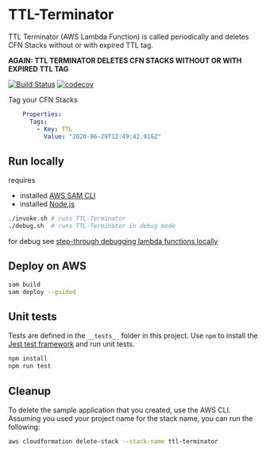 # TTL-Terminator

TTL Terminator (AWS Lambda Function) is called periodically and deletes CFN Stacks without or with expired TTL tag.  

**AGAIN: TTL TERMINATOR DELETES CFN STACKS WITHOUT OR WITH EXPIRED TTL TAG**

[![Build Status](https://travis-ci.org/LAtanassov/ttl-terminator.svg?branch=master)](https://travis-ci.org/LAtanassov/ttl-terminator)
[![codecov](https://codecov.io/gh/LAtanassov/ttl-terminator/branch/master/graph/badge.svg)](https://codecov.io/gh/LAtanassov/ttl-terminator)

Tag your CFN Stacks
```yml
    Properties:
      Tags:
        - Key: TTL
          Value: "2020-06-29T12:49:42.916Z"
```

## Run locally

requires
* installed [AWS SAM CLI](https://docs.aws.amazon.com/serverless-application-model/latest/developerguide/serverless-sam-cli-install.html)
* installed [Node.js](https://nodejs.org/en/)

```bash
./invoke.sh # runs TTL-Terminator
./debug.sh  # runs TTL-Terminator in debug mode
```

for debug see [step-through debugging lambda functions locally](https://docs.aws.amazon.com/serverless-application-model/latest/developerguide/serverless-sam-cli-using-debugging.html)


## Deploy on AWS

```bash
sam build
sam deploy --guided
```

## Unit tests

Tests are defined in the `__tests__` folder in this project. Use `npm` to install the [Jest test framework](https://jestjs.io/) and run unit tests.

```bash
npm install
npm run test
```

## Cleanup

To delete the sample application that you created, use the AWS CLI. Assuming you used your project name for the stack name, you can run the following:

```bash
aws cloudformation delete-stack --stack-name ttl-terminator
```
